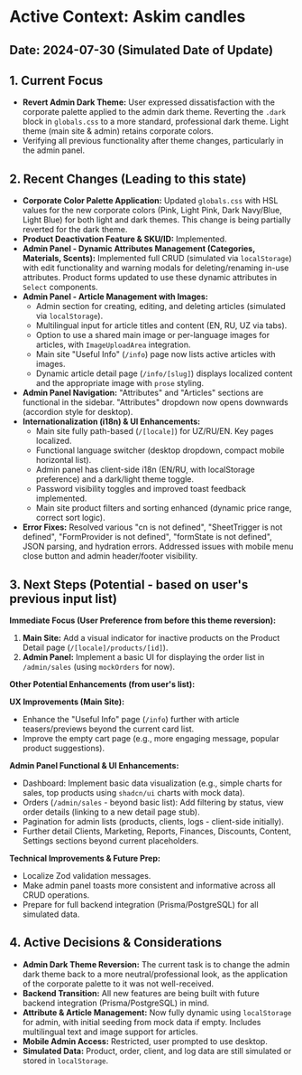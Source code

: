 
# Active Context: Askim candles

## Date: 2024-07-30 (Simulated Date of Update)

## 1. Current Focus
*   **Revert Admin Dark Theme:** User expressed dissatisfaction with the corporate palette applied to the admin dark theme. Reverting the `.dark` block in `globals.css` to a more standard, professional dark theme. Light theme (main site & admin) retains corporate colors.
*   Verifying all previous functionality after theme changes, particularly in the admin panel.

## 2. Recent Changes (Leading to this state)
*   **Corporate Color Palette Application:** Updated `globals.css` with HSL values for the new corporate colors (Pink, Light Pink, Dark Navy/Blue, Light Blue) for both light and dark themes. This change is being partially reverted for the dark theme.
*   **Product Deactivation Feature & SKU/ID:** Implemented.
*   **Admin Panel - Dynamic Attributes Management (Categories, Materials, Scents):** Implemented full CRUD (simulated via `localStorage`) with edit functionality and warning modals for deleting/renaming in-use attributes. Product forms updated to use these dynamic attributes in `Select` components.
*   **Admin Panel - Article Management with Images:**
    *   Admin section for creating, editing, and deleting articles (simulated via `localStorage`).
    *   Multilingual input for article titles and content (EN, RU, UZ via tabs).
    *   Option to use a shared main image or per-language images for articles, with `ImageUploadArea` integration.
    *   Main site "Useful Info" (`/info`) page now lists active articles with images.
    *   Dynamic article detail page (`/info/[slug]`) displays localized content and the appropriate image with `prose` styling.
*   **Admin Panel Navigation:** "Attributes" and "Articles" sections are functional in the sidebar. "Attributes" dropdown now opens downwards (accordion style for desktop).
*   **Internationalization (i18n) & UI Enhancements:**
    *   Main site fully path-based (`/[locale]`) for UZ/RU/EN. Key pages localized.
    *   Functional language switcher (desktop dropdown, compact mobile horizontal list).
    *   Admin panel has client-side i18n (EN/RU, with localStorage preference) and a dark/light theme toggle.
    *   Password visibility toggles and improved toast feedback implemented.
    *   Main site product filters and sorting enhanced (dynamic price range, correct sort logic).
*   **Error Fixes:** Resolved various "cn is not defined", "SheetTrigger is not defined", "FormProvider is not defined", "formState is not defined", JSON parsing, and hydration errors. Addressed issues with mobile menu close button and admin header/footer visibility.

## 3. Next Steps (Potential - based on user's previous input list)

**Immediate Focus (User Preference from before this theme reversion):**
1.  **Main Site:** Add a visual indicator for inactive products on the Product Detail page (`/[locale]/products/[id]`).
2.  **Admin Panel:** Implement a basic UI for displaying the order list in `/admin/sales` (using `mockOrders` for now).

**Other Potential Enhancements (from user's list):**

**UX Improvements (Main Site):**
*   Enhance the "Useful Info" page (`/info`) further with article teasers/previews beyond the current card list.
*   Improve the empty cart page (e.g., more engaging message, popular product suggestions).

**Admin Panel Functional & UI Enhancements:**
*   Dashboard: Implement basic data visualization (e.g., simple charts for sales, top products using `shadcn/ui` charts with mock data).
*   Orders (`/admin/sales` - beyond basic list): Add filtering by status, view order details (linking to a new detail page stub).
*   Pagination for admin lists (products, clients, logs - client-side initially).
*   Further detail Clients, Marketing, Reports, Finances, Discounts, Content, Settings sections beyond current placeholders.

**Technical Improvements & Future Prep:**
*   Localize Zod validation messages.
*   Make admin panel toasts more consistent and informative across all CRUD operations.
*   Prepare for full backend integration (Prisma/PostgreSQL) for all simulated data.

## 4. Active Decisions & Considerations
*   **Admin Dark Theme Reversion:** The current task is to change the admin dark theme back to a more neutral/professional look, as the application of the corporate palette to it was not well-received.
*   **Backend Transition:** All new features are being built with future backend integration (Prisma/PostgreSQL) in mind.
*   **Attribute & Article Management:** Now fully dynamic using `localStorage` for admin, with initial seeding from mock data if empty. Includes multilingual text and image support for articles.
*   **Mobile Admin Access:** Restricted, user prompted to use desktop.
*   **Simulated Data:** Product, order, client, and log data are still simulated or stored in `localStorage`.

